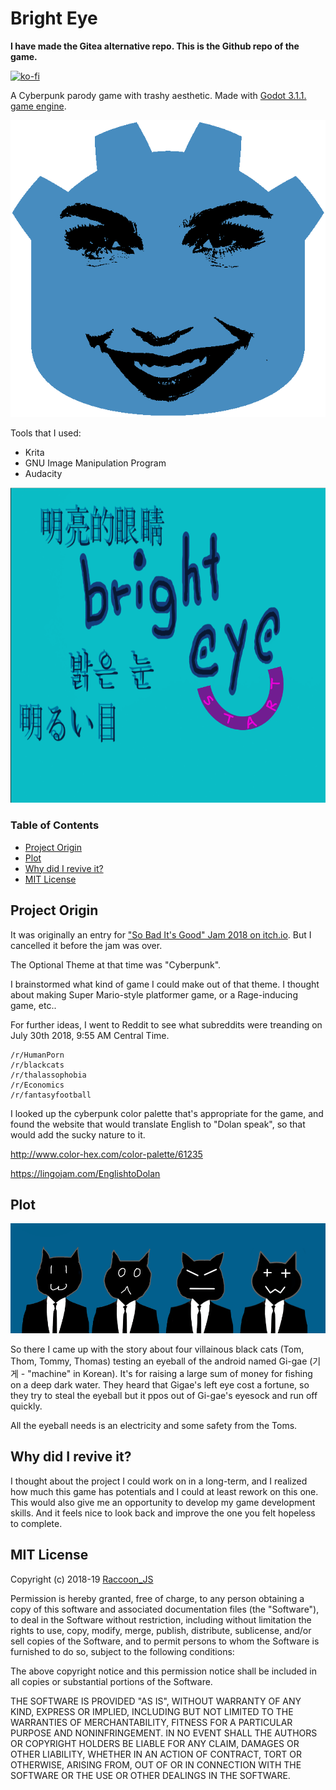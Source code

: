 # Bright Eye

**I have made the Gitea alternative repo. This is the Github repo of the game.**

[![ko-fi](https://www.ko-fi.com/img/githubbutton_sm.svg)](https://ko-fi.com/W7W8I79R)

A Cyberpunk parody game with trashy aesthetic. Made with [Godot 3.1.1. game engine](https://godotengine.org/).

![Gal GODOT 3.1.1.](https://github.com/Raccoon-JS/bright_eye/blob/master/images/Gal_Godot_Logo.png)

Tools that I used:
* Krita
* GNU Image Manipulation Program
* Audacity

![Title Screen](https://github.com/Raccoon-JS/bright_eye/blob/master/images/title-screen.png)

### Table of Contents
* [Project Origin](https://github.com/Raccoon-JS/bright_eye#project-origin)
* [Plot](https://github.com/Raccoon-JS/bright_eye#plot)
* [Why did I revive it?](https://github.com/Raccoon-JS/bright_eye#why-did-i-revive-it)
* [MIT License](https://github.com/Raccoon-JS/bright_eye#mit-license)

## Project Origin
It was originally an entry for ["So Bad It's Good" Jam 2018 on itch.io](https://itch.io/jam/sbigjam2018). But I cancelled it before the jam was over.

The Optional Theme at that time was "Cyberpunk".

I brainstormed what kind of game I could make out of that theme. I thought about making Super Mario-style platformer game, or a Rage-inducing game, etc..

For further ideas, I went to Reddit to see what subreddits were treanding on July 30th 2018, 9:55 AM Central Time.

```
/r/HumanPorn
/r/blackcats
/r/thalassophobia
/r/Economics
/r/fantasyfootball
```

I looked up the cyberpunk color palette that's appropriate for the game, and found the website that would translate English to "Dolan speak", so that would add the sucky nature to it.

http://www.color-hex.com/color-palette/61235

https://lingojam.com/EnglishtoDolan

## Plot
![The Toms](https://github.com/Raccoon-JS/bright_eye/blob/master/images/panel2.png)

So there I came up with the story about four villainous black cats (Tom, Thom, Tommy, Thomas) testing an eyeball of the android named Gi-gae (기게 - "machine" in Korean). It's for raising a large sum of money for fishing on a deep dark water. They heard that Gigae's left eye cost a fortune, so they try to steal the eyeball but it ppos out of Gi-gae's eyesock and run off quickly.

All the eyeball needs is an electricity and some safety from the Toms.

## Why did I revive it?
I thought about the project I could work on in a long-term, and I realized how much this game has potentials and I could at least rework on this one. This would also give me an opportunity to develop my game development skills. And it feels nice to look back and improve the one you felt hopeless to complete. 

## MIT License
Copyright (c) 2018-19 [Raccoon_JS](https://raccoon-js.itch.io/)

Permission is hereby granted, free of charge, to any person obtaining a copy
of this software and associated documentation files (the "Software"), to deal
in the Software without restriction, including without limitation the rights
to use, copy, modify, merge, publish, distribute, sublicense, and/or sell
copies of the Software, and to permit persons to whom the Software is
furnished to do so, subject to the following conditions:

The above copyright notice and this permission notice shall be included in all
copies or substantial portions of the Software.

THE SOFTWARE IS PROVIDED "AS IS", WITHOUT WARRANTY OF ANY KIND, EXPRESS OR
IMPLIED, INCLUDING BUT NOT LIMITED TO THE WARRANTIES OF MERCHANTABILITY,
FITNESS FOR A PARTICULAR PURPOSE AND NONINFRINGEMENT. IN NO EVENT SHALL THE
AUTHORS OR COPYRIGHT HOLDERS BE LIABLE FOR ANY CLAIM, DAMAGES OR OTHER
LIABILITY, WHETHER IN AN ACTION OF CONTRACT, TORT OR OTHERWISE, ARISING FROM,
OUT OF OR IN CONNECTION WITH THE SOFTWARE OR THE USE OR OTHER DEALINGS IN THE
SOFTWARE.
